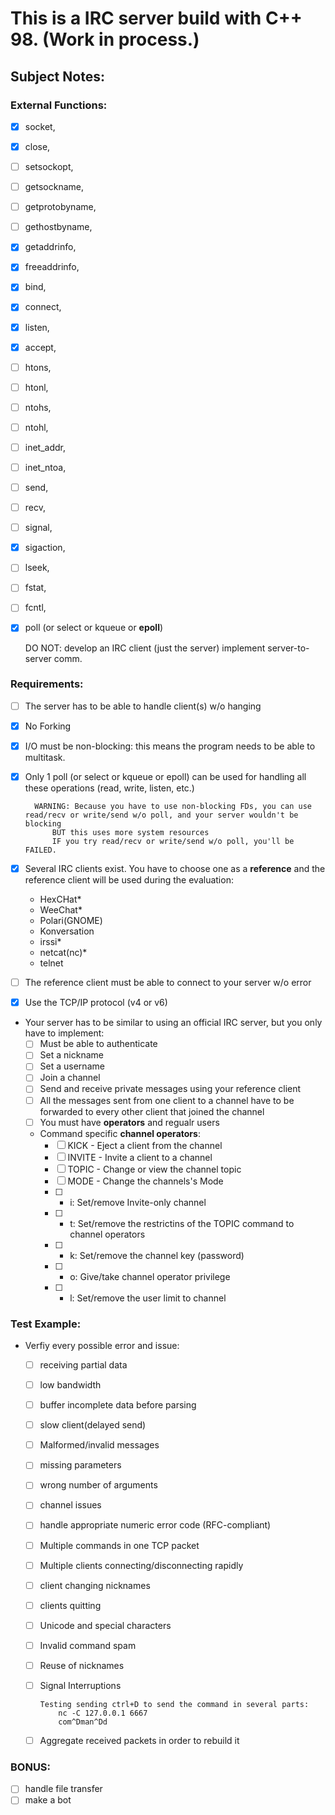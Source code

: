 # This is a IRC server build with C++ 98. (Work in process.)

## Subject Notes: 

### External Functions:

- [x] socket,
- [x] close,
- [ ] setsockopt,
- [ ] getsockname,
- [ ] getprotobyname,
- [ ] gethostbyname,
- [x] getaddrinfo,
- [x] freeaddrinfo,
- [x] bind,
- [x] connect,
- [x] listen,
- [x] accept,
- [ ] htons,
- [ ] htonl,
- [ ] ntohs,
- [ ] ntohl,
- [ ] inet_addr,
- [ ] inet_ntoa,
- [ ] send,
- [ ] recv,
- [ ] signal,
- [x] sigaction,
- [ ] lseek,
- [ ] fstat,
- [ ] fcntl,
- [x] poll (or select or kqueue or **epoll**)

	DO NOT:
		develop an IRC client (just the server)
		implement server-to-server comm.

### Requirements:

- [ ] The server has to be able to handle client(s) w/o hanging
- [x] No Forking
- [x] I/O must be non-blocking: this means the program needs to be able to multitask.
- [x] Only 1 poll (or select or kqueue or epoll) can be used for handling all these operations (read, write, listen, etc.) 

		WARNING: Because you have to use non-blocking FDs, you can use read/recv or write/send w/o poll, and your server wouldn't be blocking
			BUT this uses more system resources
			IF you try read/recv or write/send w/o poll, you'll be FAILED.

- [x] Several IRC clients exist. You have to choose one as a **reference** and the reference client will be used during the evaluation:
  - HexCHat*
  - WeeChat*
  - Polari(GNOME)
  - Konversation
  - irssi*
  - netcat(nc)*
  - telnet

- [ ] The reference client must be able to connect to your server w/o error
- [x] Use the TCP/IP protocol (v4 or v6)
- Your server has to be similar to using an official IRC server, but you only have to implement:
  - [ ] Must be able to authenticate
  - [ ] Set a nickname
  - [ ] Set a username
  - [ ] Join a channel
  - [ ] Send and receive private messages using your reference client
  - [ ] All the messages sent from one client to a channel have to be forwarded to every other client that joined the channel
  - [ ] You must have **operators** and regualr users
  - Command specific **channel operators**:
    - [ ] KICK	- Eject a client from the channel
    - [ ] INVITE	- Invite a client to a channel
    - [ ] TOPIC	- Change or view the channel topic
    - [ ] MODE	- Change the channels's Mode
    - [ ] * i: Set/remove Invite-only channel
    - [ ] * t: Set/remove the restrictins of the TOPIC command to channel operators
    - [ ] * k: Set/remove the channel key (password)
    - [ ] * o: Give/take channel operator privilege
    - [ ] * l: Set/remove the user limit to channel

### Test Example:

- Verfiy every possible error and issue:
  - [ ] receiving partial data
  - [ ] low bandwidth
  - [ ] buffer incomplete data before parsing
  - [ ] slow client(delayed send)
  - [ ] Malformed/invalid messages
  - [ ] missing parameters
  - [ ] wrong number of arguments
  - [ ] channel issues
  - [ ] handle appropriate numeric error code (RFC-compliant)
  - [ ] Multiple commands in one TCP packet
  - [ ] Multiple clients connecting/disconnecting rapidly
  - [ ] client changing nicknames
  - [ ] clients quitting
  - [ ] Unicode and special characters
  - [ ] Invalid command spam
  - [ ] Reuse of nicknames
  - [ ] Signal Interruptions
  
		Testing sending ctrl+D to send the command in several parts:
			nc -C 127.0.0.1 6667
			com^Dman^Dd

  - [ ] Aggregate received packets in order to rebuild it

### BONUS:
		
- [ ] handle file transfer
- [ ] make a bot
